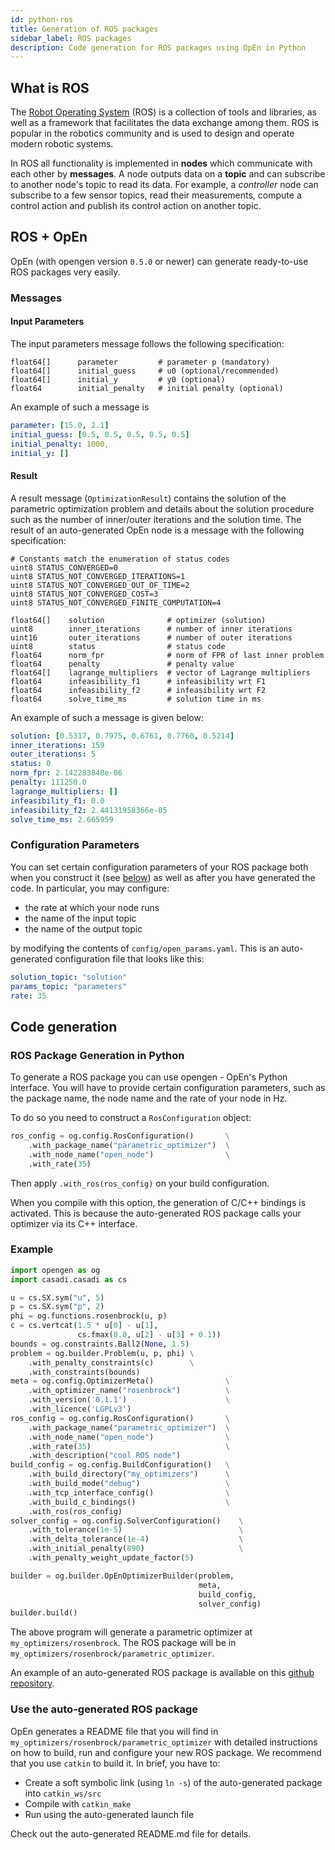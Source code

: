 ```yaml
---
id: python-ros
title: Generation of ROS packages
sidebar_label: ROS packages
description: Code generation for ROS packages using OpEn in Python
---
```


## What is ROS
The [Robot Operating System](https://www.ros.org/) (ROS) is a collection of tools and libraries, as well as a framework that facilitates the data exchange among them. ROS is popular in the robotics community and is used to design and operate modern robotic systems.

In ROS all functionality is implemented in **nodes** which communicate with each other by **messages**. A node outputs data on a **topic** and can subscribe to another node's topic to read its data. For example, a *controller* node can subscribe to a few sensor topics, read their measurements, compute a control action and publish its control action on another topic.

## ROS + OpEn

OpEn (with opengen version `0.5.0` or newer) can generate ready-to-use ROS packages very easily.

### Messages


#### Input Parameters

The input parameters message follows the following specification:

```
float64[]      parameter         # parameter p (mandatory)
float64[]      initial_guess     # u0 (optional/recommended)
float64[]      initial_y         # y0 (optional)
float64        initial_penalty   # initial penalty (optional)
```

An example of such a message is

```yaml
parameter: [15.0, 2.1]
initial_guess: [0.5, 0.5, 0.5, 0.5, 0.5]
initial_penalty: 1000,
initial_y: []
```


#### Result

A result message (`OptimizationResult`) contains the solution of the parametric optimization problem and details about the solution procedure such as the number of inner/outer iterations and the solution time. The result of an auto-generated OpEn node is a message with the following specification:

```
# Constants match the enumeration of status codes
uint8 STATUS_CONVERGED=0
uint8 STATUS_NOT_CONVERGED_ITERATIONS=1
uint8 STATUS_NOT_CONVERGED_OUT_OF_TIME=2
uint8 STATUS_NOT_CONVERGED_COST=3
uint8 STATUS_NOT_CONVERGED_FINITE_COMPUTATION=4

float64[]    solution              # optimizer (solution)
uint8        inner_iterations      # number of inner iterations
uint16       outer_iterations      # number of outer iterations
uint8        status                # status code
float64      norm_fpr              # norm of FPR of last inner problem
float64      penalty               # penalty value
float64[]    lagrange_multipliers  # vector of Lagrange multipliers
float64      infeasibility_f1      # infeasibility wrt F1
float64      infeasibility_f2      # infeasibility wrt F2
float64      solve_time_ms         # solution time in ms
```

An example of such a message is given below:

```yaml
solution: [0.5317, 0.7975, 0.6761, 0.7760, 0.5214]
inner_iterations: 159
outer_iterations: 5
status: 0
norm_fpr: 2.142283848e-06
penalty: 111250.0
lagrange_multipliers: []
infeasibility_f1: 0.0
infeasibility_f2: 2.44131958366e-05
solve_time_ms: 2.665959
```

### Configuration Parameters

You can set certain configuration parameters of your ROS package both when you construct it (see [below](#ros-package-generation-in-python)) as well as after you have generated the code. In particular, you may configure:

- the rate at which your node runs
- the name of the input topic
- the name of the output topic

by modifying the contents of `config/open_params.yaml`. This is an auto-generated configuration file that looks like this:

```yaml
solution_topic: "solution"
params_topic: "parameters"
rate: 35
```

### 

## Code generation

### ROS Package Generation in Python 
To generate a ROS package you can use opengen - OpEn's Python interface. You will have to provide certain configuration parameters, such as the package name, the node name and the rate of your node in Hz.

To do so you need to construct a `RosConfiguration` object:

```py
ros_config = og.config.RosConfiguration()       \
    .with_package_name("parametric_optimizer")  \
    .with_node_name("open_node")                \
    .with_rate(35) 
```

Then apply `.with_ros(ros_config)` on your build configuration.

When you compile with this option, the generation of C/C++ bindings is activated. This is because the auto-generated ROS package calls your optimizer via its C++ interface.


### Example

```py
import opengen as og
import casadi.casadi as cs

u = cs.SX.sym("u", 5)
p = cs.SX.sym("p", 2)
phi = og.functions.rosenbrock(u, p)
c = cs.vertcat(1.5 * u[0] - u[1],
               cs.fmax(0.0, u[2] - u[3] + 0.1))
bounds = og.constraints.Ball2(None, 1.5)
problem = og.builder.Problem(u, p, phi) \
    .with_penalty_constraints(c)        \
    .with_constraints(bounds)
meta = og.config.OptimizerMeta()                \
    .with_optimizer_name("rosenbrock")          \
    .with_version('0.1.1')                      \
    .with_licence('LGPLv3')
ros_config = og.config.RosConfiguration()       \
    .with_package_name("parametric_optimizer")  \
    .with_node_name("open_node")                \
    .with_rate(35)                              \
    .with_description("cool ROS node")
build_config = og.config.BuildConfiguration()   \
    .with_build_directory("my_optimizers")      \
    .with_build_mode("debug")                   \
    .with_tcp_interface_config()                \
    .with_build_c_bindings()                    \
    .with_ros(ros_config)
solver_config = og.config.SolverConfiguration()    \
    .with_tolerance(1e-5)                          \
    .with_delta_tolerance(1e-4)                    \
    .with_initial_penalty(890)                     \
    .with_penalty_weight_update_factor(5)

builder = og.builder.OpEnOptimizerBuilder(problem,
                                          meta,
                                          build_config,
                                          solver_config) 
builder.build()
```

The above program will generate a parametric optimizer at `my_optimizers/rosenbrock`. The ROS package will be in `my_optimizers/rosenbrock/parametric_optimizer`.

An example of an auto-generated ROS package is available on this [github repository](https://github.com/alphaville/open_ros).


### Use the auto-generated ROS package
OpEn generates a README file that you will find in `my_optimizers/rosenbrock/parametric_optimizer` with detailed instructions on how to build, run and configure your new ROS package. We recommend that you use `catkin` to build it. In brief, you have to:

- Create a soft symbolic link (using `ln -s`) of the auto-generated package into `catkin_ws/src`
- Compile with `catkin_make`
- Run using the auto-generated launch file

Check out the auto-generated README.md file for details.